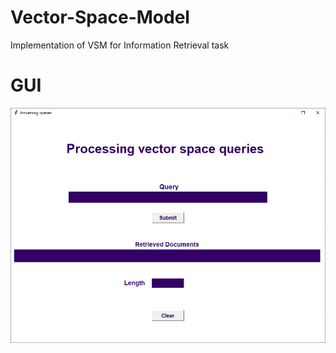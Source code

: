 # Vector-Space-Model
Implementation of VSM for Information Retrieval task

# GUI

![alt text](https://github.com/areekaaijaz123/Vector-Space-Model/blob/master/GUI_.PNG?raw=true)

